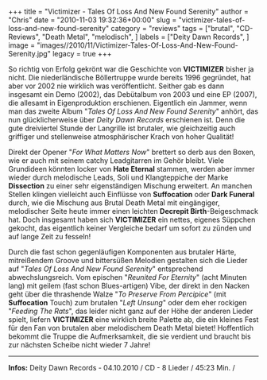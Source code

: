 +++
title = "Victimizer - Tales Of Loss And New Found Serenity"
author = "Chris"
date = "2010-11-03 19:32:36+00:00"
slug = "victimizer-tales-of-loss-and-new-found-serenity"
category = "reviews"
tags = ["brutal", "CD-Reviews", "Death Metal", "melodisch", ]
labels = ["Deity Dawn Records", ]
image = "images//2010/11/Victimizer-Tales-Of-Loss-And-New-Found-Serenity.jpg"
legacy = true
+++

So richtig von Erfolg gekrönt war die Geschichte von **VICTIMIZER** bisher ja nicht. Die niederländische Böllertruppe wurde bereits 1996 gegründet, hat aber vor 2002 nie wirklich was veröffentlicht. Seither gab es dann insgesamt ein Demo (2002), das Debütalbum von 2003 und eine EP (2007), die allesamt in Eigenproduktion erschienen. Eigentlich ein Jammer, wenn man das zweite Album "_Tales Of Loss And New Found Serenity_" anhört, das nun glücklicherweise über _Deity Dawn Records_ erschienen ist. Denn die gute dreiviertel Stunde der Langrille ist brutaler, wie gleichzeitig auch griffiger und stellenweise atmosphärischer Krach von hoher Qualität!

Direkt der Opener "_For What Matters Now_" brettert so derb aus den Boxen, wie er auch mit seinem catchy Leadgitarren im Gehör bleibt. Viele Grundideen könnten locker von **Hate Eternal** stammen, werden aber immer wieder durch melodische Leads, Soli und Klangteppiche der Marke **Dissection** zu einer sehr eigenständigen Mischung erweitert. An manchen Stellen klingen vielleicht auch Einflüsse von **Suffocation** oder **Dark Funeral** durch, wie die Mischung aus Brutal Death Metal mit eingängiger, melodischer Seite heute immer einen leichten **Decrepit Birth**-Beigeschmack hat. Doch insgesamt haben sich **VICTIMIZER** ein nettes, eigenes Süppchen gekocht, das eigentlich keiner Vergleiche bedarf um sofort zu zünden und auf lange Zeit zu fesseln!

Durch die fast schon gegenläufigen Komponenten aus brutaler Härte,  mitreißendem Groove und bittersüßen Melodien gestalten sich die Lieder auf "_Tales Of Loss And New Found Serenity_" entsprechend abwechslungsreich. Vom epischen "_Reunited For Eternity_" (acht Minuten lang) mit geilem (fast schon Blues-artigen) Vibe, der direkt in den Nacken geht über die thrashende Walze "_To Preserve From Percipice_" (mit **Suffocation** Touch) zum brutalen "_Left Unsung_" oder dem eher rockigen "_Feeding The Rats_", das leider nicht ganz auf der Höhe der anderen Lieder spielt, liefern **VICTIMIZER** eine wirklich breite Palette ab, die ein kleines Fest für den Fan von brutalen aber melodischem Death Metal bietet!
Hoffentlich bekommt die Truppe die Aufmerksamkeit, die sie verdient und braucht bis zur nächsten Scheibe nicht wieder 7 Jahre!





---
**Infos:**
Deity Dawn Records - 04.10.2010 / 
CD - 8 Lieder / 45:23 Min. / 
